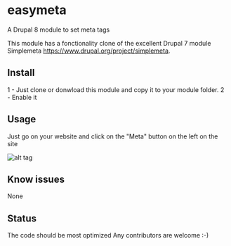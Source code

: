 # easymeta
A Drupal 8 module to set meta tags

This module has a fonctionality clone of the excellent Drupal 7 module
 Simplemeta https://www.drupal.org/project/simplemeta.

## Install

1 - Just clone or donwload this module and copy it to your module folder.
2 - Enable it

## Usage

Just go on your website and click on the "Meta" button on the left on the site

![alt tag](https://www.openaccess.fr/easymeta.png)

## Know issues

None

## Status

The code should be most optimized
Any contributors are welcome :-)
